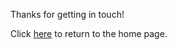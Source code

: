 Thanks for getting in touch!

Click [here](https://rahulan-c.github.io/lichess4545-stats) to return to
the home page.
